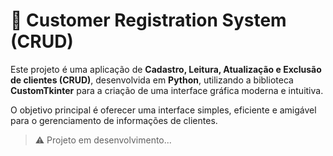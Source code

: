 # 🧾 Customer Registration System (CRUD)

Este projeto é uma aplicação de **Cadastro, Leitura, Atualização e Exclusão de clientes (CRUD)**, desenvolvida em **Python**, utilizando a biblioteca **CustomTkinter** para a criação de uma interface gráfica moderna e intuitiva.

O objetivo principal é oferecer uma interface simples, eficiente e amigável para o gerenciamento de informações de clientes.

> ⚠️ Projeto em desenvolvimento...
